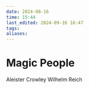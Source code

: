 ```yaml
---
date: 2024-08-16
time: 15:44
last_edited: 2024-09-16 16:47
tags: 
aliases: 
---
```

# Magic People
Aleister Crowley
Wilhelm Reich
